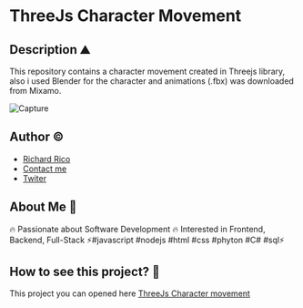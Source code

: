 # ThreeJs Character Movement 

## Description ⛰

This repository contains a character movement created in Threejs library, also i used Blender for the character and animations (.fbx) was downloaded from Mixamo.  

![Capture](https://user-images.githubusercontent.com/104793974/191455543-af1b1b35-7063-4033-b8b9-5590decc0b76.JPG)


## Author ©

- [Richard Rico](https://github.com/Richard-Rico)
- [Contact me](info@richard-rico.com)
- [Twiter](https://twitter.com/rico_code)



## About Me 🚀

🔥 Passionate about Software Development 🔥 Interested in Frontend, Backend, Full-Stack ⚡#javascript #nodejs #html #css #phyton #C# #sql⚡


## How to see this project? 🔎

This project you can opened here [ThreeJs Character movement](https://richard-rico.github.io./ThreeJs-Character-Movemment/index.html)
